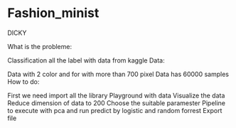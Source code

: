 # Fashion_minist
DICKY

What is the probleme:

Classification all the label with data from kaggle
Data:

Data with 2 color and for with more than 700 pixel
Data has 60000 samples
How to do:

First we need import all the library
Playground with data
Visualize the data
Reduce dimension of data to 200
Choose the suitable paramester
Pipeline to execute with pca and run predict by logistic and random forrest
Export file
